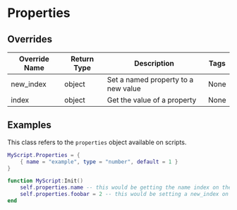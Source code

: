 # Properties

## Overrides

| Override Name | Return Type | Description | Tags |
|---------------|-------------|-------------|------|
| new_index | object | Set a named property to a new value | None |
| index | object | Get the value of a property | None |

## Examples

This class refers to the `properties` object available on scripts.

```lua
MyScript.Properties = {
    { name = "example", type = "number", default = 1 }
}

function MyScript:Init() 
    self.properties.name -- this would be getting the name index on the properties
    self.properties.foobar = 2 -- this would be setting a new_index on the properties
end
```

